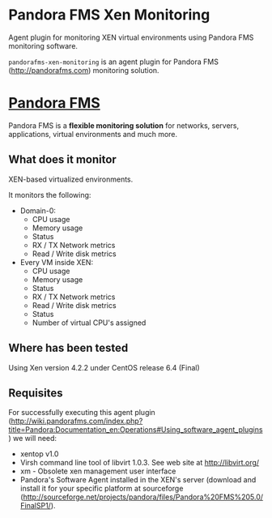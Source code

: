 Pandora FMS Xen Monitoring
=========================

Agent plugin for monitoring XEN virtual environments using Pandora FMS monitoring software.

``pandorafms-xen-monitoring`` is an agent plugin  for Pandora FMS (http://pandorafms.com) monitoring solution.

[Pandora FMS](http://pandorafms.com/)
============

Pandora FMS is a **flexible monitoring solution** for networks, servers, applications, virtual environments and much more.


What does it monitor
--------------------

XEN-based virtualized environments.

It monitors the following:
- Domain-0:
  - CPU usage
  - Memory usage
  - Status
  - RX / TX Network metrics
  - Read / Write disk metrics
- Every VM inside XEN:
  - CPU usage
  - Memory usage
  - Status
  - RX / TX Network metrics
  - Read / Write disk metrics
  - Status
  - Number of virtual CPU's assigned

Where has been tested
---------------------

Using Xen version 4.2.2 under CentOS release 6.4 (Final)

Requisites
----------

For successfully executing this agent plugin (http://wiki.pandorafms.com/index.php?title=Pandora:Documentation_en:Operations#Using_software_agent_plugins) we will need:
- xentop v1.0
- Virsh command line tool of libvirt 1.0.3. See web site at http://libvirt.org/
- xm - Obsolete xen management user interface
- Pandora's Software Agent installed in the XEN's server (download and install it for your specific platform at sourceforge (http://sourceforge.net/projects/pandora/files/Pandora%20FMS%205.0/FinalSP1/).

